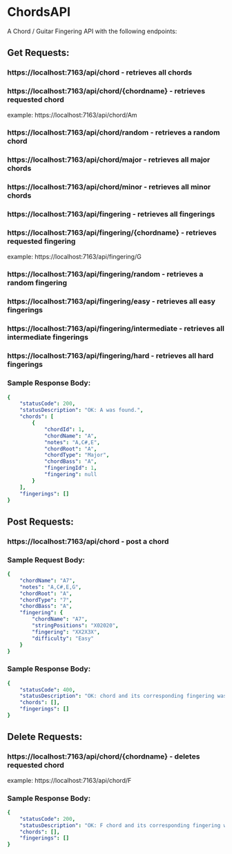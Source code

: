 # ChordsAPI

A Chord / Guitar Fingering API with the following endpoints:

## Get Requests:

### https://localhost:7163/api/chord - retrieves all chords
### https://localhost:7163/api/chord/{chordname} - retrieves requested chord
example: https://localhost:7163/api/chord/Am
### https://localhost:7163/api/chord/random - retrieves a random chord
### https://localhost:7163/api/chord/major - retrieves all major chords
### https://localhost:7163/api/chord/minor - retrieves all minor chords
### https://localhost:7163/api/fingering - retrieves all fingerings
### https://localhost:7163/api/fingering/{chordname} - retrieves requested fingering
example: https://localhost:7163/api/fingering/G
### https://localhost:7163/api/fingering/random - retrieves a random fingering
### https://localhost:7163/api/fingering/easy - retrieves all easy fingerings
### https://localhost:7163/api/fingering/intermediate - retrieves all intermediate fingerings
### https://localhost:7163/api/fingering/hard - retrieves all hard fingerings

### Sample Response Body:
```yaml
{
    "statusCode": 200,
    "statusDescription": "OK: A was found.",
    "chords": [
        {
            "chordId": 1,
            "chordName": "A",
            "notes": "A,C#,E",
            "chordRoot": "A",
            "chordType": "Major",
            "chordBass": "A",
            "fingeringId": 1,
            "fingering": null
        }
    ],
    "fingerings": []
}
```

## Post Requests:

### https://localhost:7163/api/chord - post a chord

### Sample Request Body:
```yaml
{
    "chordName": "A7",
    "notes": "A,C#,E,G",
    "chordRoot": "A",
    "chordType": "7",
    "chordBass": "A",
    "fingering": {
        "chordName": "A7",
        "stringPositions": "X02020",
        "fingering": "XX2X3X",
        "difficulty": "Easy"
    }
}
```

### Sample Response Body:
```yaml
{
    "statusCode": 400,
    "statusDescription": "OK: chord and its corresponding fingering was successfully added",
    "chords": [],
    "fingerings": []
}
```

## Delete Requests:

### https://localhost:7163/api/chord/{chordname} - deletes requested chord
example: https://localhost:7163/api/chord/F

### Sample Response Body:
```yaml
{
    "statusCode": 200,
    "statusDescription": "OK: F chord and its corresponding fingering was successfully removed",
    "chords": [],
    "fingerings": []
}
```

